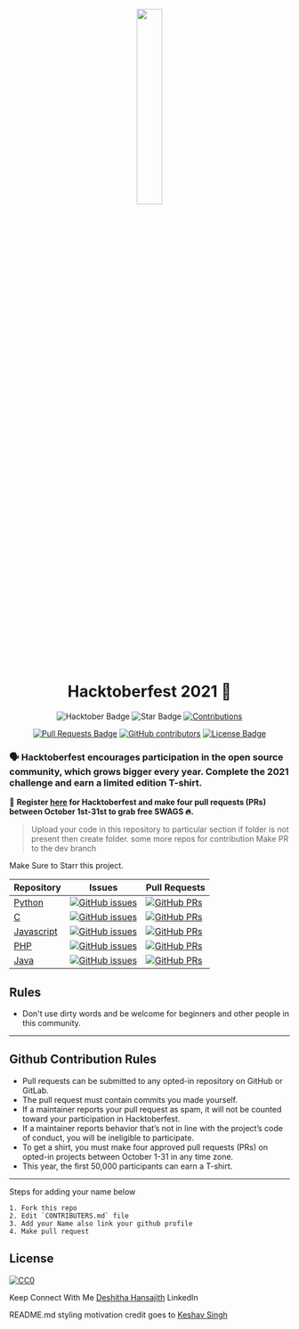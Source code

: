 <p align="center">
    <a href="https://hacktoberfest.digitalocean.com/">
        <img src="https://raw.githubusercontent.com/Hansajith98/hacktoberfest2021/main/Assets/logo-hacktoberfest-full.f42e3b1.svg" width="30%">
    </a>
</p>

<h1 align="center"> Hacktoberfest 2021 🎉</h1>

<div align="center">
  
<img src="https://img.shields.io/badge/hacktoberfest-2021-blueviolet" alt="Hacktober Badge"/>
 <img src="https://img.shields.io/static/v1?label=%F0%9F%8C%9F&message=If%20Useful&style=style=flat&color=BC4E99" alt="Star Badge"/>
 <a href="https://github.com/Hansajith98" ><img src="https://img.shields.io/badge/Contributions-welcome-violet.svg?style=flat&logo=git" alt="Contributions" /></a>

<a href="https://github.com/Hansajith98/hacktoberfest2021/pulls"><img src="https://img.shields.io/github/issues-pr/hacktoberfest2021/hacktoberfest2021" alt="Pull Requests Badge"/></a>
<a href="https://github.com/Hansajith98/hacktoberfest2021/graphs/contributors"><img alt="GitHub contributors" src="https://img.shields.io/github/contributors/Hansajith98/hacktoberfest2021?color=2b9348"></a>
<a href="https://github.com/Hansajith98/hacktoberfest2021/blob/master/LICENSE"><img src="https://img.shields.io/github/license/Hansajith98/hacktoberfest2021?color=2b9348" alt="License Badge"/></a>

</div>

### 🗣 Hacktoberfest encourages participation in the open source community, which grows bigger every year. Complete the 2021 challenge and earn a limited edition T-shirt.

📢 **Register [here](https://hacktoberfest.digitalocean.com) for Hacktoberfest and make four pull requests (PRs) between October 1st-31st to grab free SWAGS 🔥.**


> Upload your code in this repository to particular section if folder is not present then create folder.
> some more repos for contribution
> Make PR to the dev branch

Make Sure to Starr this project.

| Repository                                                  | Issues                                                                                                                                                           | Pull Requests                                                                                                                                                     | 
| ----------------------------------------------------------- | ---------------------------------------------------------------------------------------------------------------------------------------------------------------- | ----------------------------------------------------------------------------------------------------------------------------------------------------------------- | 
| [Python](https://github.com/Hansajith98/Python)         | [![GitHub issues](https://img.shields.io/github/issues/Hansajith98/hacktoberfest2021/Python?color=pink&logo=github)](https://github.com/keshavsingh4522/Hansajith98/issues)         | [![GitHub PRs](https://img.shields.io/github/issues-pr/Hansajith98/hacktoberfest2021/Python?style=social&logo=github)](https://github.com/keshavsingh4522/Hansajith98/pulls)         | 
| [C](https://github.com/Hansajith98/c/)                  | [![GitHub issues](https://img.shields.io/github/issues/Hansajith98/hacktoberfest2021/c?color=pink&logo=github)](https://github.com/Hansajith98/c/issues)                   | [![GitHub PRs](https://img.shields.io/github/issues-pr/Hansajith98/hacktoberfest2021/c?style=social&logo=github)](https://github.com/Hansajith98/c/pulls)                   | 
| [Javascript](https://github.com/Hansajith98/javascript) | [![GitHub issues](https://img.shields.io/github/issues/Hansajith98/hacktoberfest2021/javascript?color=pink&logo=github)](https://github.com/Hansajith98/javascript/issues) | [![GitHub PRs](https://img.shields.io/github/issues-pr/Hansajith98/hacktoberfest2021/javascript?style=social&logo=github)](https://github.com/Hansajith98/javascript/pulls) | 
| [PHP](https://github.com/Hansajith98/PHP)         | [![GitHub issues](https://img.shields.io/github/issues/Hansajith98/hacktoberfest2021/PHP?color=pink&logo=github)](https://github.com/Hansajith98/PHP/issues)         | [![GitHub PRs](https://img.shields.io/github/issues-pr/Hansajith98/hacktoberfest2021/PHP?style=social&logo=github)](https://github.com/Hansajith98/PHP/pulls)         | 
| [Java](https://github.com/Hansajith98/Java/)  | [![GitHub issues](https://img.shields.io/github/issues/Hansajith98/hacktoberfest2021/Java?color=pink&logo=github)](https://github.com/Hansajith98/Java/issues)   | [![GitHub PRs](https://img.shields.io/github/issues-pr/Hansajith98/hacktoberfest2021/Java?style=social&logo=github)](https://github.com/Hansajith98/Java/pulls)   | 

## Rules

- Don't use dirty words and be welcome for beginners and other people in this community.

---

## Github Contribution Rules
- Pull requests can be submitted to any opted-in repository on GitHub or GitLab.
- The pull request must contain commits you made yourself.
- If a maintainer reports your pull request as spam, it will not be counted toward your participation in Hacktoberfest.
- If a maintainer reports behavior that’s not in line with the project’s code of conduct, you will be ineligible to participate.
- To get a shirt, you must make four approved pull requests (PRs) on opted-in projects between October 1-31 in any time zone.
- This year, the first 50,000 participants can earn a T-shirt.
---

Steps for adding your name below

    1. Fork this repo
    2. Edit `CONTRIBUTERS.md` file
    3. Add your Name also link your github profile
    4. Make pull request


## License

[![CC0](https://licensebuttons.net/p/zero/1.0/88x31.png)](https://creativecommons.org/publicdomain/zero/1.0/)

Keep Connect With Me [Deshitha Hansajith](https://www.linkedin.com/in/deshitha-hansajith/) LinkedIn

README.md styling motivation credit goes to [Keshav Singh ](https://github.com/keshavsingh4522/hacktoberfest2021)

